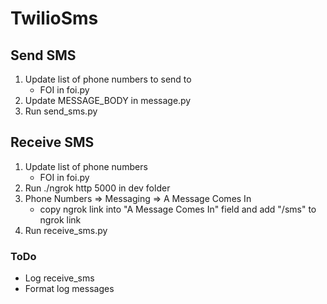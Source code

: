 # TwilioSms

## Send SMS
1. Update list of phone numbers to send to
    - FOI in foi.py
2. Update MESSAGE_BODY in message.py
3. Run send_sms.py

## Receive SMS
1. Update list of phone numbers
    - FOI in foi.py
2. Run ./ngrok http 5000 in dev folder
3. Phone Numbers => Messaging => A Message Comes In
    - copy ngrok link into "A Message Comes In" field and add "/sms" to ngrok link
4. Run receive_sms.py

### ToDo
- Log receive_sms
- Format log messages
